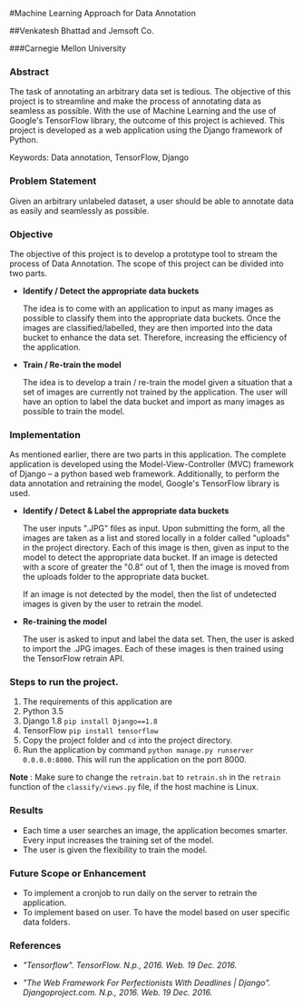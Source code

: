 #Machine Learning Approach for Data Annotation

##Venkatesh Bhattad and Jemsoft Co.

###Carnegie Mellon University



### **Abstract**

The task of annotating an arbitrary data set is tedious. The objective of this project is to streamline and make the process of annotating data as seamless as possible. With the use of Machine Learning and the use of Google&#39;s TensorFlow library, the outcome of this project is achieved.  This project is developed as a web application using the Django framework of Python.

Keywords: Data annotation, TensorFlow, Django


### Problem Statement

Given an arbitrary unlabeled dataset, a user should be able to annotate data as easily and seamlessly as possible.


### Objective

The objective of this project is to develop a prototype tool to stream the process of Data Annotation. The scope of this project can be divided into two parts.

- **Identify / Detect the appropriate data buckets**

	The idea is to come with an application to input as many images as possible to classify them into the appropriate data buckets. Once the images are classified/labelled, they are then imported into the data bucket to enhance the data set. Therefore, increasing the efficiency of the application.

- **Train / Re-train the model**

	The idea is to develop a train / re-train the model given a situation that a set of images are currently not trained by the application. The user will have an option to label the data bucket and import as many images as possible to train the model.


### Implementation

As mentioned earlier, there are two parts in this application. The complete application is developed using the Model-View-Controller (MVC) framework of Django – a python based web framework. Additionally, to perform the data annotation and retraining the model, Google&#39;s TensorFlow library is used.

- **Identify / Detect &amp; Label the appropriate data buckets**

	The user inputs &quot;.JPG&quot; files as input. Upon submitting the form, all the images are taken as a list and stored locally in a folder called &quot;uploads&quot; in the project directory. Each of this image is then, given as input to the model to detect the appropriate data bucket. If an image is detected with a score of greater the &quot;0.8&quot; out of 1, then the image is moved from the uploads folder to the appropriate data bucket.

	If an image is not detected by the model, then the list of undetected images is given by the user to retrain the model.

- **Re-training the model**

	The user is asked to input and label the data set. Then, the user is asked to import the .JPG images. Each of these images is then trained using the TensorFlow retrain API.


### Steps to run the project.

1. The requirements of this application are
  1. Python 3.5
  2. Django 1.8 ```pip install Django==1.8```
  3. TensorFlow ```pip install tensorflow```
2. Copy the project folder and ```cd``` into the project directory.
3. Run the application by command ```python manage.py runserver 0.0.0.0:8000```. This will run the application on the port 8000.

**Note** : Make sure to change the ```retrain.bat``` to ```retrain.sh``` in the ```retrain``` function of the ```classify/views.py``` file, if the host machine is Linux.


### Results

- Each time a user searches an image, the application becomes smarter. Every input increases the training set of the model.
- The user is given the flexibility to train the model.


### Future Scope or Enhancement

- To implement a cronjob to run daily on the server to retrain the application.
- To implement based on user. To have the model based on user specific data folders.


### References

-  _&quot;Tensorflow&quot;._ _TensorFlow. N.p., 2016. Web. 19 Dec. 2016._

- _&quot;The Web Framework For Perfectionists With Deadlines | Django&quot;._ _Djangoproject.com. N.p., 2016. Web. 19 Dec. 2016._
